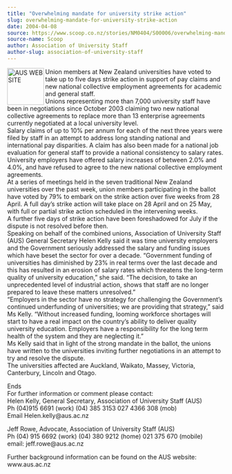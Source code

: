 ```yaml
---
title: "Overwhelming mandate for university strike action"
slug: overwhelming-mandate-for-university-strike-action
date: 2004-04-08
source: https://www.scoop.co.nz/stories/NM0404/S00006/overwhelming-mandate-for-university-strike-action.htm
source-name: Scoop
author: Association of University Staff
author-slug: association-of-university-staff
---
```


<p><img align="left" width="85" height="85" src="http://www.aus.ac.nz/pictures/logo.gif" alt="AUS WEB SITE" border="0">Union members at New Zealand
universities have voted to take up to five days strike
action in support of pay claims and new national collective
employment agreements for academic and general staff.
<br>Unions representing more than 7,000 university staff
have been in negotiations since October 2003 claiming two
new national collective agreements to replace more than 13
enterprise agreements currently negotiated at a local
university level. <br>Salary claims of up to 10% per annum
for each of the next three years were filed by staff in an
attempt to address long standing national and international
pay disparities. A claim has also been made for a national
job evaluation for general staff to provide a national
consistency to salary rates.<br>University employers have
offered salary increases of between 2.0% and 4.0%, and have
refused to agree to the new national collective employment
agreements.<br>At a series of meetings held in the seven
traditional New Zealand universities over the past week,
union members participating in the ballot have voted by 79%
to embark on the strike action over five weeks from 28
April. A full day’s strike action will take place on 28
April and on 25 May, with full or partial strike action
scheduled in the intervening weeks.<br>A further five days
of strike action have been foreshadowed for July if the
dispute is not resolved before then.<br>Speaking on behalf
of the combined unions, Association of University Staff
(AUS) General Secretary Helen Kelly said it was time
university employers and the Government seriously addressed
the salary and funding issues which have beset the sector
for over a decade. “Government funding of universities has
diminished by 23% in real terms over the last decade and
this has resulted in an erosion of salary rates which
threatens the long-term quality of university education,”
she said. “The decision, to take an unprecedented level of
industrial action, shows that staff are no longer prepared
to leave these matters unresolved.”<br>“Employers in the
sector have no strategy for challenging the Government’s
continued underfunding of universities; we are providing
that strategy,” said Ms Kelly. “Without increased funding,
looming workforce shortages will start to have a real impact
on the country’s ability to deliver quality university
education. Employers have a responsibility for the long term
health of the system and they are neglecting it.”<br>Ms
Kelly said that in light of the strong mandate in the
ballot, the unions have written to the universities inviting
further negotiations in an attempt to try and resolve the
dispute.<br>The universities affected are Auckland, Waikato,
Massey, Victoria, Canterbury, Lincoln and
Otago.<p>
<p>Ends<br>For further information or comment please
contact:<br>Helen Kelly, General Secretary, Association of
University Staff (AUS)<br>Ph (04)915 6691 (work)		(04) 385
3153		027 4366 308 (mob)<br>Email
Helen.kelly@aus.ac.nz</p>

<p>Jeff Rowe, Advocate, Association of
University Staff (AUS)		<br>Ph (04) 915 6692 (work)	(04) 380
9212 (home)	021 375 670 (mobile) 	<br>email: 
jeff.rowe@aus.ac.nz</p>

<p>Further background information can be
found on the AUS website:
www.aus.ac.nz</p>

<p></p>




<!--


